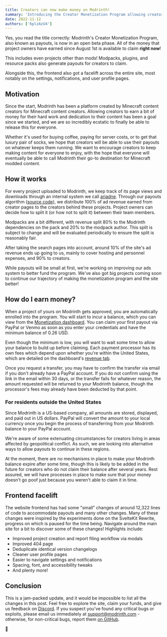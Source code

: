```yaml
---
title: Creators can now make money on Modrinth!
summary: 'Introducing the Creator Monetization Program allowing creators to earn revenue from their projects.'
date: 2022-11-12
authors: ['6plzAzU4']
---
```


Yes, you read the title correctly: Modrinth's Creator Monetization Program, also known as payouts, is now in an open beta phase. All of the money that project owners have earned since August 1st is available to claim **right now**!

This includes even projects other than mods! Modpacks, plugins, and resource packs also generate payouts for creators to claim.

Alongside this, the frontend also got a facelift across the entire site, most notably on the settings, notifications, and user profile pages.

## Motivation

Since the start, Modrinth has been a platform created by Minecraft content creators for Minecraft content creators. Allowing creators to earn a bit of money for their hard work and dedication to their content has been a goal since we started, and we are so incredibly ecstatic to finally be able to release this for everyone.

Whether it's used for buying coffee, paying for server costs, or to get that luxury pair of socks, we hope that creators will be able to use their payouts on whatever keeps them running. We want to encourage creators to keep making content for everyone to enjoy, with the hope that everyone will eventually be able to call Modrinth their go-to destination for Minecraft modded content.

## How it works

For every project uploaded to Modrinth, we keep track of its page views and downloads through an internal system we call [ariadne](https://github.com/modrinth/ariadne). Through our payouts algorithm ([source code](https://github.com/modrinth/labrinth/blob/master/src/routes/admin.rs#L95)), we distribute 100% of ad revenue earned from creator pages to the creators behind these projects. Project owners can decide how to split it (or how not to split it) between their team members.

Modpacks are a bit different, with revenue split 80% to the Modrinth dependencies on the pack and 20% to the modpack author. This split is subject to change and will be evaluated periodically to ensure the split is reasonably fair.

After taking the search pages into account, around 10% of the site's ad revenue ends up going to us, mainly to cover hosting and personnel expenses, and 90% to creators.

While payouts will be small at first, we're working on improving our ads system to better fund the program. We've also got big projects coming soon to continue our trajectory of making the monetization program and the site better!

## How do I earn money?

When a project of yours on Modrinth gets approved, you are automatically enrolled into the program. You will start to incur a balance, which you can view from the [Monetization dashboard](https://modrinth.com/dashboard). You can claim your first payout via PayPal or Venmo as soon as you enter your credentials and have the minimum balance of 0.26 USD.

Even though the minimum is low, you will want to wait some time to allow your balance to build up before claiming. Each payment processor has its own fees which depend upon whether you're within the United States, which are detailed on the dashboard's [revenue tab](https://modrinth.com/dashboard/revenue).

Once you request a transfer, you may have to confirm the transfer via email if you don't already have a PayPal account. If you do not confirm using the link in the email within 30 days, or the transfer fails for whatever reason, the amount requested will be returned to your Modrinth balance, though the processor's fees may already have been deducted by that point.

### For residents outside the United States

Since Modrinth is a US-based company, all amounts are stored, displayed, and paid out in US dollars. PayPal will convert the amount to your local currency once you begin the process of transferring from your Modrinth balance to your PayPal account.

We're aware of some extenuating circumstances for creators living in areas affected by geopolitical conflict. As such, we are looking into alternative ways to allow payouts to continue in these regions.

At the moment, there are no mechanisms in place to make your Modrinth balance expire after some time, though this is likely to be added in the future for creators who do not claim their balance after several years. Rest assured, we will have processes in place to make sure that your money doesn't go poof just because you weren't able to claim it in time.

## Frontend facelift

The website frontend has had some "small" changes of around 12,322 lines of code to accommodate payouts and many other changes. Many of these changes were inspired by the experiments done on the SvelteKit Rewrite, progress on which is paused for the time being. Navigate around the main site for a bit to discover some of these changes! Highlights include:

- Improved project creation and report filing workflow via modals
- Improved 404 page
- Deduplicate identical version changelogs
- Cleaner user profile pages
- Easier to navigate settings and notifications
- Spacing, font, and accessibility tweaks
- And plenty more!

## Conclusion

This is a jam-packed update, and it would be impossible to list all the changes in this post. Feel free to explore the site, claim your funds, and give us feedback on [Discord](https://discord.modrinth.com). If you suspect you've found any critical bugs or exploits, please email us immediately at [support@modrinth.com](mailto:support@modrinth.com) - otherwise, for non-critical bugs, report them [on GitHub](https://github.com/modrinth).

👑
